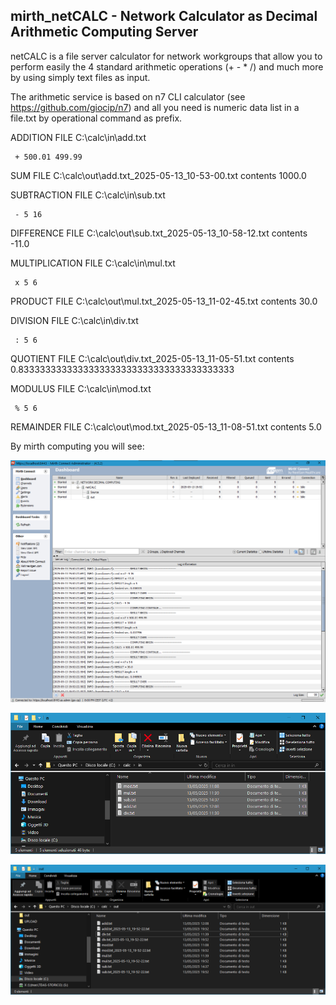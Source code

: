 ## mirth_netCALC - Network Calculator as Decimal Arithmetic Computing Server 

netCALC is a file server calculator for network workgroups that allow you to perform easily
the 4 standard arithmetic operations (+ - * /) and much more by using simply text files as input.

The arithmetic service is based on n7 CLI calculator (see https://github.com/giocip/n7) and all you need is numeric data list
in a file.txt by operational command as prefix.

ADDITION FILE C:\calc\in\add.txt

     + 500.01 499.99
SUM FILE C:\calc\out\add.txt_2025-05-13_10-53-00.txt contents 1000.0


SUBTRACTION FILE C:\calc\in\sub.txt

     - 5 16
DIFFERENCE FILE C:\calc\out\sub.txt_2025-05-13_10-58-12.txt contents -11.0


MULTIPLICATION FILE C:\calc\in\mul.txt

     x 5 6
PRODUCT FILE C:\calc\out\mul.txt_2025-05-13_11-02-45.txt contents 30.0

DIVISION FILE C:\calc\in\div.txt

     : 5 6
QUOTIENT FILE C:\calc\out\div.txt_2025-05-13_11-05-51.txt contents 0.8333333333333333333333333333333333333333


MODULUS FILE C:\calc\in\mod.txt

     % 5 6
REMAINDER FILE C:\calc\out\mod.txt_2025-05-13_11-08-51.txt contents 5.0


By mirth computing you will see:

![mirth_netCALC_dashboard](images/mirth_netCALC_dashboard.png)

![c_calc_in](images/c_calc_in.png)

![c_calc_out](images/c_calc_out.png)
